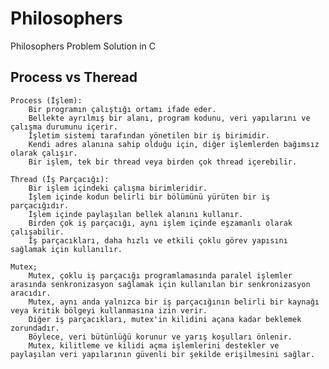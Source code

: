 # Philosophers
Philosophers Problem Solution in C

## Process vs Theread

    Process (İşlem):
        Bir programın çalıştığı ortamı ifade eder.
        Bellekte ayrılmış bir alanı, program kodunu, veri yapılarını ve çalışma durumunu içerir.
        İşletim sistemi tarafından yönetilen bir iş birimidir.
        Kendi adres alanına sahip olduğu için, diğer işlemlerden bağımsız olarak çalışır.
        Bir işlem, tek bir thread veya birden çok thread içerebilir.

    Thread (İş Parçacığı):
        Bir işlem içindeki çalışma birimleridir.
        İşlem içinde kodun belirli bir bölümünü yürüten bir iş parçacığıdır.
        İşlem içinde paylaşılan bellek alanını kullanır.
        Birden çok iş parçacığı, aynı işlem içinde eşzamanlı olarak çalışabilir.
        İş parçacıkları, daha hızlı ve etkili çoklu görev yapısını sağlamak için kullanılır.

    Mutex;
        Mutex, çoklu iş parçacığı programlamasında paralel işlemler arasında senkronizasyon sağlamak için kullanılan bir senkronizasyon aracıdır.
        Mutex, aynı anda yalnızca bir iş parçacığının belirli bir kaynağı veya kritik bölgeyi kullanmasına izin verir.
        Diğer iş parçacıkları, mutex'in kilidini açana kadar beklemek zorundadır.
        Böylece, veri bütünlüğü korunur ve yarış koşulları önlenir.
        Mutex, kilitleme ve kilidi açma işlemlerini destekler ve paylaşılan veri yapılarının güvenli bir şekilde erişilmesini sağlar.


    
